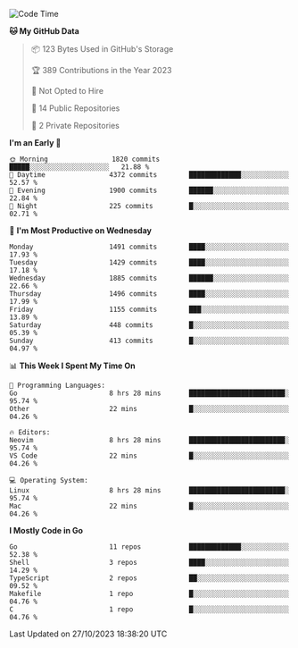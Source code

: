 <!--START_SECTION:waka-->
![Code Time](http://img.shields.io/badge/Code%20Time-181%20hrs%2010%20mins-blue)

**🐱 My GitHub Data** 

> 📦 123 Bytes Used in GitHub's Storage 
 > 
> 🏆 389 Contributions in the Year 2023
 > 
> 🚫 Not Opted to Hire
 > 
> 📜 14 Public Repositories 
 > 
> 🔑 2 Private Repositories 
 > 
**I'm an Early 🐤** 

```text
🌞 Morning                1820 commits        █████░░░░░░░░░░░░░░░░░░░░   21.88 % 
🌆 Daytime                4372 commits        █████████████░░░░░░░░░░░░   52.57 % 
🌃 Evening                1900 commits        ██████░░░░░░░░░░░░░░░░░░░   22.84 % 
🌙 Night                  225 commits         █░░░░░░░░░░░░░░░░░░░░░░░░   02.71 % 
```
📅 **I'm Most Productive on Wednesday** 

```text
Monday                   1491 commits        ████░░░░░░░░░░░░░░░░░░░░░   17.93 % 
Tuesday                  1429 commits        ████░░░░░░░░░░░░░░░░░░░░░   17.18 % 
Wednesday                1885 commits        ██████░░░░░░░░░░░░░░░░░░░   22.66 % 
Thursday                 1496 commits        ████░░░░░░░░░░░░░░░░░░░░░   17.99 % 
Friday                   1155 commits        ███░░░░░░░░░░░░░░░░░░░░░░   13.89 % 
Saturday                 448 commits         █░░░░░░░░░░░░░░░░░░░░░░░░   05.39 % 
Sunday                   413 commits         █░░░░░░░░░░░░░░░░░░░░░░░░   04.97 % 
```


📊 **This Week I Spent My Time On** 

```text
💬 Programming Languages: 
Go                       8 hrs 28 mins       ████████████████████████░   95.74 % 
Other                    22 mins             █░░░░░░░░░░░░░░░░░░░░░░░░   04.26 % 

🔥 Editors: 
Neovim                   8 hrs 28 mins       ████████████████████████░   95.74 % 
VS Code                  22 mins             █░░░░░░░░░░░░░░░░░░░░░░░░   04.26 % 

💻 Operating System: 
Linux                    8 hrs 28 mins       ████████████████████████░   95.74 % 
Mac                      22 mins             █░░░░░░░░░░░░░░░░░░░░░░░░   04.26 % 
```

**I Mostly Code in Go** 

```text
Go                       11 repos            █████████████░░░░░░░░░░░░   52.38 % 
Shell                    3 repos             ████░░░░░░░░░░░░░░░░░░░░░   14.29 % 
TypeScript               2 repos             ██░░░░░░░░░░░░░░░░░░░░░░░   09.52 % 
Makefile                 1 repo              █░░░░░░░░░░░░░░░░░░░░░░░░   04.76 % 
C                        1 repo              █░░░░░░░░░░░░░░░░░░░░░░░░   04.76 % 
```




 Last Updated on 27/10/2023 18:38:20 UTC
<!--END_SECTION:waka-->
